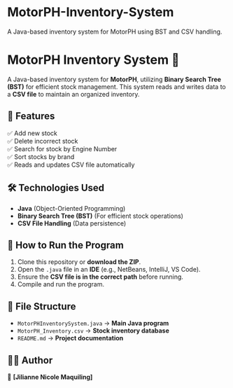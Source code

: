 # MotorPH-Inventory-System
A Java-based inventory system for MotorPH using BST and CSV handling.
# MotorPH Inventory System 🚀

A Java-based inventory system for **MotorPH**, utilizing **Binary Search Tree (BST)** for efficient stock management. This system reads and writes data to a **CSV file** to maintain an organized inventory.

## 📂 Features
✅ Add new stock  
✅ Delete incorrect stock  
✅ Search for stock by Engine Number  
✅ Sort stocks by brand  
✅ Reads and updates CSV file automatically  

## 🛠 Technologies Used
- **Java** (Object-Oriented Programming)  
- **Binary Search Tree (BST)** (For efficient stock operations)  
- **CSV File Handling** (Data persistence)  

## 🚀 How to Run the Program
1. Clone this repository or **download the ZIP**.  
2. Open the `.java` file in an **IDE** (e.g., NetBeans, IntelliJ, VS Code).  
3. Ensure the **CSV file is in the correct path** before running.  
4. Compile and run the program.  

## 📜 File Structure
- `MotorPHInventorySystem.java` → **Main Java program**  
- `MotorPH_Inventory.csv` → **Stock inventory database**  
- `README.md` → **Project documentation**  

## 👨‍💻 Author
📌 **[Jilianne Nicole Maquiling]**  
